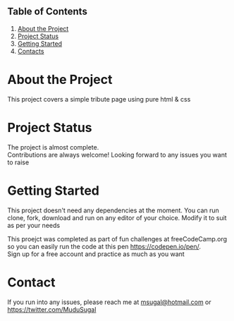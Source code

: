 ## Table of Contents
1. [About the Project](#about-the-project)
1. [Project Status](#project-status)
1. [Getting Started](#getting-started)
1. [Contacts](reacheToMe)

# About the Project
This project covers a simple tribute page using pure html & css

# Project Status
The project is almost complete.<br>
Contributions are always welcome! Looking forward to any issues you want to raise

# Getting Started
This project doesn't need any dependencies at the moment. 
You can run clone, fork, download and run on any editor of your choice. Modify it to suit as per your needs

This proejct was completed as part of fun challenges at freeCodeCamp.org so you can easily run the code at this pen https://codepen.io/pen/. <br>Sign up for a free account and practice as much as you want

# Contact
If you run into any issues, please reach me at msugal@hotmail.com or https://twitter.com/MuduSugal
